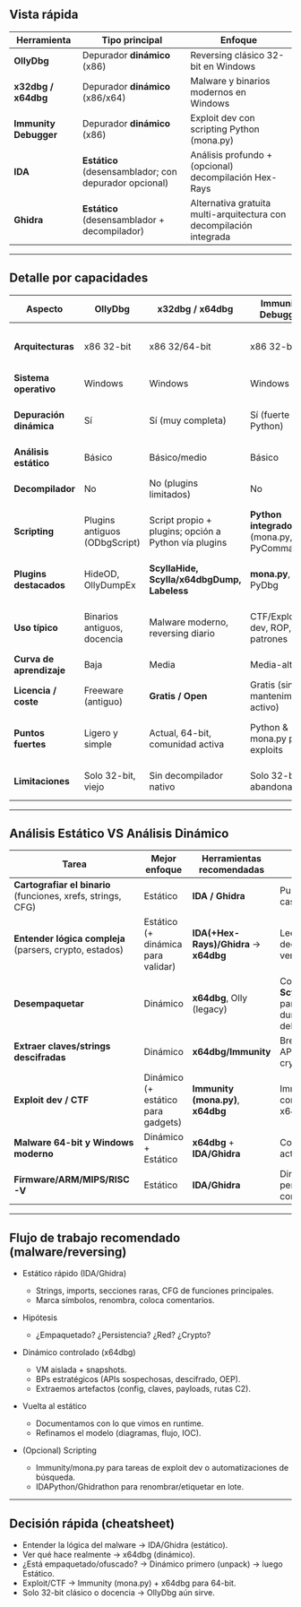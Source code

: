 
## Vista rápida
| Herramienta           | Tipo principal                                        | Enfoque                                                             |
| --------------------- | ----------------------------------------------------- | ------------------------------------------------------------------- |
| **OllyDbg**           | Depurador **dinámico** (x86)                          | Reversing clásico 32-bit en Windows                                 |
| **x32dbg / x64dbg**   | Depurador **dinámico** (x86/x64)                      | Malware y binarios modernos en Windows                              |
| **Immunity Debugger** | Depurador **dinámico** (x86)                          | Exploit dev con scripting Python (mona.py)                          |
| **IDA**               | **Estático** (desensamblador; con depurador opcional) | Análisis profundo + (opcional) decompilación Hex-Rays               |
| **Ghidra**            | **Estático** (desensamblador + decompilador)          | Alternativa gratuita multi-arquitectura con decompilación integrada |

------------------

## Detalle por capacidades
| Aspecto                  | OllyDbg                       | x32dbg / x64dbg                                      | Immunity Debugger                          | IDA                                                     | Ghidra                                                |
| ------------------------ | ----------------------------- | ---------------------------------------------------- | ------------------------------------------ | ------------------------------------------------------- | ----------------------------------------------------- |
| **Arquitecturas**        | x86 32-bit                    | x86 32/64-bit                                        | x86 32-bit                                 | Muchas (x86/x64, ARM, MIPS, PPC, RISC-V, etc.)          | Muchas (x86/x64, ARM, MIPS, PPC, RISC-V, etc.)        |
| **Sistema operativo**    | Windows                       | Windows                                              | Windows                                    | Win/macOS/Linux                                         | Win/macOS/Linux                                       |
| **Depuración dinámica**  | Sí                            | Sí (muy completa)                                    | Sí (fuerte con Python)                     | Sí (local/remota según edición)                         | Limitada (integración externa; foco en estático)      |
| **Análisis estático**    | Básico                        | Básico/medio                                         | Básico                                     | Muy alto (cross-refs, grafos, firmas)                   | Muy alto (grafos, análisis, refactor)                 |
| **Decompilador**         | No                            | No (plugins limitados)                               | No                                         | **Hex-Rays** (pago) o decompilador cloud en Free/Home   | **Incluido** (C-like)                                 |
| **Scripting**            | Plugins antiguos (ODbgScript) | Script propio + plugins; opción a Python vía plugins | **Python integrado** (mona.py, PyCommands) | **IDAPython/IDC/C++ SDK**                               | **Python/Java** (API amplia)                          |
| **Plugins destacados**   | HideOD, OllyDumpEx            | **ScyllaHide, Scylla/x64dbgDump, Labeless**          | **mona.py**, PyDbg                         | BinDiff, Labeless, gran ecosistema                      | P-code, Ghidrathon, extensiones oficiales             |
| **Uso típico**           | Binarios antiguos, docencia   | Malware moderno, reversing diario                    | CTF/Exploit dev, ROP, patrones             | Ingeniería inversa profesional, firmware, documentación | Ingeniería inversa general, alternativa libre a IDA   |
| **Curva de aprendizaje** | Baja                          | Media                                                | Media-alta                                 | Alta                                                    | Media                                                 |
| **Licencia / coste**     | Freeware (antiguo)            | **Gratis / Open**                                    | Gratis (sin mantenimiento activo)          | **Free/Home/Pro** (Pro de pago)                         | **Gratis / Open Source**                              |
| **Puntos fuertes**       | Ligero y simple               | Actual, 64-bit, comunidad activa                     | Python & mona.py para exploits             | Análisis profundo + ecosistema + Hex-Rays               | Decompilador gratis, multi-arquitectura, colaborativo |
| **Limitaciones**         | Solo 32-bit, viejo            | Sin decompilador nativo                              | Solo 32-bit, abandonado                    | Pro es caro; Free/Home con límites                      | Depuración no tan integrada como x64dbg               |


------------------

## Análisis Estático VS Análisis Dinámico
| Tarea                                                        | Mejor enfoque                      | Herramientas recomendadas              | Nota                                               |
| ------------------------------------------------------------ | ---------------------------------- | -------------------------------------- | -------------------------------------------------- |
| **Cartografiar el binario** (funciones, xrefs, strings, CFG) | Estático                           | **IDA / Ghidra**                       | Punto de partida casi siempre.                     |
| **Entender lógica compleja** (parsers, crypto, estados)      | Estático (+ dinámica para validar) | **IDA(+Hex-Rays)/Ghidra** → **x64dbg** | Lee en decompilador, verifica al correr.           |
| **Desempaquetar**                                            | Dinámico                           | **x64dbg**, Olly (legacy)              | Con **Scylla/ScyllaHide** para PE dump/anti-debug. |
| **Extraer claves/strings descifradas**                       | Dinámico                           | **x64dbg/Immunity**                    | Breakpoints en APIs de crypto/memcpy.              |
| **Exploit dev / CTF**                                        | Dinámico (+ estático para gadgets) | **Immunity (mona.py)**, **x64dbg**     | Immunity brilla con Python; x64dbg para x64.       |
| **Malware 64-bit y Windows moderno**                         | Dinámico + Estático                | **x64dbg** + **IDA/Ghidra**            | Combo estándar actual.                             |
| **Firmware/ARM/MIPS/RISC-V**                                 | Estático                           | **IDA/Ghidra**                         | Dinámico posible, pero más complejo.               |

------------------

## Flujo de trabajo recomendado (malware/reversing)
- Estático rápido (IDA/Ghidra)
  - Strings, imports, secciones raras, CFG de funciones principales.
  - Marca símbolos, renombra, coloca comentarios.

- Hipótesis
  - ¿Empaquetado? ¿Persistencia? ¿Red? ¿Crypto?

- Dinámico controlado (x64dbg)
  - VM aislada + snapshots.
  - BPs estratégicos (APIs sospechosas, descifrado, OEP).
  - Extraemos artefactos (config, claves, payloads, rutas C2).

- Vuelta al estático
  - Documentamos con lo que vimos en runtime.
  - Refinamos el modelo (diagramas, flujo, IOC).

- (Opcional) Scripting
  - Immunity/mona.py para tareas de exploit dev o automatizaciones de búsqueda.
  - IDAPython/Ghidrathon para renombrar/etiquetar en lote.

------------------

## Decisión rápida (cheatsheet)
- Entender la lógica del malware → IDA/Ghidra (estático).
- Ver qué hace realmente → x64dbg (dinámico).
- ¿Está empaquetado/ofuscado? → Dinámico primero (unpack) → luego Estático.
- Exploit/CTF → Immunity (mona.py) + x64dbg para 64-bit.
- Solo 32-bit clásico o docencia → OllyDbg aún sirve.


